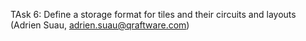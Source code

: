 TAsk 6: Define a storage format for tiles and their circuits and layouts (Adrien Suau, adrien.suau@qraftware.com)
